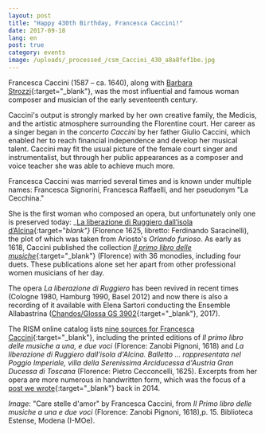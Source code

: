 ```yaml
---
layout: post
title: "Happy 430th Birthday, Francesca Caccini!"
date: 2017-09-18
lang: en
post: true
category: events
image: /uploads/_processed_/csm_Caccini_430_a8a8fef1be.jpg
---
```



Francesca Caccini (1587 – ca. 1640), along with [Barbara Strozzi](/self_representation/2017/07/03/barbara-strozzi-a-woman-composer-in-17thcentury.html){:target="_blank"}, was the most influential and famous woman composer and musician of the early seventeenth century.

Caccini's output is strongly marked by her own creative family, the Medicis, and the artistic atmosphere surrounding the Florentine court. Her career as a singer began in the _concerto Caccini_ by her father Giulio Caccini, which enabled her to reach financial independence and develop her musical talent. Caccini may fit the usual picture of the female court singer and instrumentalist, but through her public appearances as a composer and voice teacher she was able to achieve much more.

Francesca Caccini was married several times and is known under multiple names: Francesca Signorini, Francesca Raffaelli, and her pseudonym "La Cecchina."

She is the first woman who composed an opera, but unfortunately only one is preserved today: _[La liberazione di Ruggiero dall’isola d’Alcina](https://opac.rism.info/search?id=00000990007801&Language=en){:target="_blank"}_ (Florence 1625, libretto: Ferdinando Saracinelli), the plot of which was taken from Ariosto's _Orlando furioso_. As early as 1618, Caccini published the collection [_Il primo libro delle musiche_](https://opac.rism.info/search?id=00000990007800&Language=en){:target="_blank"} (Florence) with 36 monodies, including four duets. These publications alone set her apart from other professional women musicians of her day.

The opera _La liberazione di Ruggiero_ has been revived in recent times (Cologne 1980, Hamburg 1990, Basel 2012) and now there is also a recording of it available with Elena Sartori conducting the Ensemble Allabastrina ([Chandos/Glossa GS 3902](https://www.chandos.net/products/catalogue/GS%203902){:target="_blank"}, 2017).

The RISM online catalog lists [nine sources for Francesca Caccini](https://opac.rism.info/search?View=rism&author=Caccini+Francesca&Language=en){:target="_blank"}, including the printed editions of _Il primo libro delle musiche a una, e due voci_ (Florence: Zanobi Pignoni, 1618) and _La liberazione di Ruggiero dall'isola d'Alcina. Balletto ... rappresentata nel Poggio Imperiale, villa della Serenissima Arciducessa d'Austria Gran Ducessa di Toscana_ (Florence: Pietro Cecconcelli, 1625). Excerpts from her opera are more numerous in handwritten form, which was the focus of a [post we wrote](http://www.rism.info/en/home/newsdetails/browse/1/select/rism_a_z/article/2/rism-a-z-francesca-caccini.html){:target="_blank"} back in 2014.

_Image_: "Care stelle d'amor" by Francesca Caccini, from _Il Primo libro delle musiche a una e due voci_ (Florence: Zanobi Pignoni, 1618),p. 15. Biblioteca Estense, Modena (I-MOe).

<script type="text/javascript">var switchTo5x=true;</script><script type="text/javascript" src="http://w.sharethis.com/button/buttons.js"></script><script type="text/javascript">stLight.options({publisher: "9b601438-1ce1-49d8-bfd7-9cff5df54c17", doNotHash: false, doNotCopy: false, hashAddressBar: false});</script>